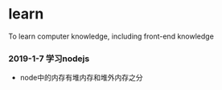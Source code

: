 # learn
To learn computer knowledge, including front-end knowledge

### 2019-1-7 学习nodejs
- node中的内存有堆内存和堆外内存之分